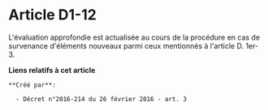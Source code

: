 # Article D1-12

L'évaluation approfondie est actualisée au cours de la procédure en cas de survenance d'éléments nouveaux parmi ceux
mentionnés à l'article D. 1er-3.

**Liens relatifs à cet article**

	**Créé par**:

	  - Décret n°2016-214 du 26 février 2016 - art. 3
